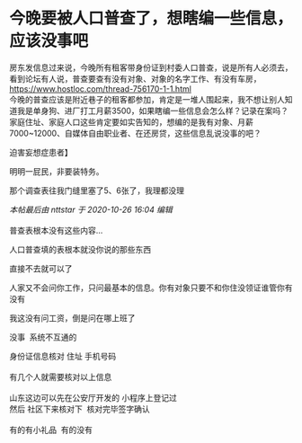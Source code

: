 # 今晚要被人口普查了，想瞎编一些信息，应该没事吧


房东发信息过来说，今晚所有租客带身份证到村委人口普查，说是所有人必须去，看到论坛有人说，普查要查有没有对象、对象的名字工作、有没有车房，https://www.hostloc.com/thread-756170-1-1.html<br />
今晚的普查应该是附近巷子的租客都参加，肯定是一堆人围起来，我不想让别人知道我是单身狗、进厂打工月薪3500，如果瞎编一些信息会怎么样？记录在案吗？家庭住址、家庭人口这些肯定要如实告知的，想编的是我有对象、月薪7000~12000、自媒体自由职业者、在还房贷，这些信息乱说没事的吧？<br />


迫害妄想症患者】

明明一屁民，非要装特务。

那个调查表往我门缝里塞了5、6张了，我理都没理<img src="static/image/smiley/yct/022.gif" smilieid="42" border="0" alt="" /><img id="aimg_qdufr" onclick="zoom(this, this.src, 0, 0, 0)" class="zoom" src="https://cdn.jsdelivr.net/gh/hishis/forum-master/public/images/patch.gif" onmouseover="img_onmouseoverfunc(this)" onload="thumbImg(this)" border="0" alt="" />

<i class="pstatus"> 本帖最后由 nttstar 于 2020-10-26 16:04 编辑 </i><br />
<br />
普查表根本没有这些内容...

人口普查填的表根本就没你说的那些东西

直接不去就可以了

人家又不会问你工作，只问最基本的信息。你有对象只要不和你住没领证谁管你有没有

我这没有问工资，倒是问在哪上班了

没事&nbsp;&nbsp;系统不互通的&nbsp;&nbsp;

身份证信息核对 住址 手机号码<br />
<br />
有几个人就需要核对以上信息<br />
<br />
山东这边可以先在公安厅开发的 小程序上登记过<br />
然后 社区下来核对下&nbsp;&nbsp;核对完毕签字确认 <br />
<br />
有的有小礼品&nbsp;&nbsp;有的没有<br />

